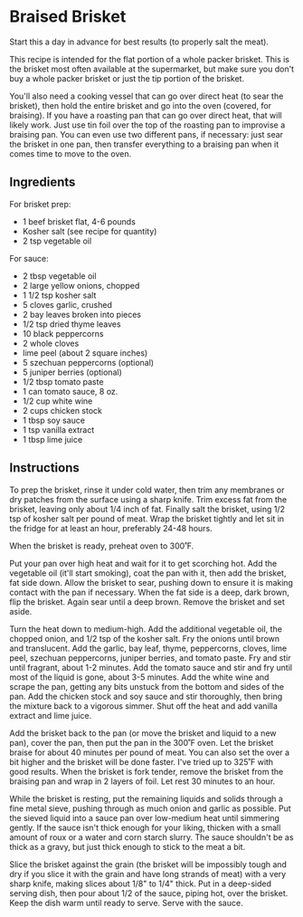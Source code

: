 # Braised Brisket

Start this a day in advance for best results (to properly salt the meat).

This recipe is intended for the flat portion of a whole packer brisket. This 
is the brisket most often available at the supermarket, but make sure you don't 
buy a whole packer brisket or just the tip portion of the brisket.

You'll also need a cooking vessel that can go over direct heat (to sear the
brisket), then hold the entire brisket and go into the oven (covered, for 
braising). If you have a roasting pan that can go over direct heat, that will
likely work. Just use tin foil over the top of the roasting pan to improvise
a braising pan. You can even use two different pans, if necessary: just sear
the brisket in one pan, then transfer everything to a braising pan when it
comes time to move to the oven.

## Ingredients

For brisket prep:

* 1 beef brisket flat, 4-6 pounds
* Kosher salt (see recipe for quantity)
* 2 tsp vegetable oil


For sauce:

* 2 tbsp vegetable oil
* 2 large yellow onions, chopped
* 1 1/2 tsp kosher salt
* 5 cloves garlic, crushed
* 2 bay leaves broken into pieces
* 1/2 tsp dried thyme leaves
* 10 black peppercorns
* 2 whole cloves
* lime peel (about 2 square inches)
* 5 szechuan peppercorns (optional)
* 5 juniper berries (optional)
* 1/2 tbsp tomato paste
* 1 can tomato sauce, 8 oz.
* 1/2 cup white wine
* 2 cups chicken stock
* 1 tbsp soy sauce
* 1 tsp vanilla extract
* 1 tbsp lime juice

## Instructions

To prep the brisket, rinse it under cold water, then trim any membranes or dry
patches from the surface using a sharp knife. Trim excess fat from the brisket, 
leaving only about 1/4 inch of fat. Finally salt the brisket, using 1/2 tsp of
kosher salt per pound of meat. Wrap the brisket tightly and let sit in the fridge
for at least an hour, preferably 24-48 hours.

When the brisket is ready, preheat oven to 300˚F.

Put your pan over high heat and wait for it to get scorching hot. Add the 
vegetable oil (it'll start smoking), coat the pan with it, then add the brisket, 
fat side down. Allow the brisket to sear, pushing down to ensure it is making 
contact with the pan if necessary. When the fat side is a deep, dark brown, flip 
the brisket. Again sear until a deep brown. Remove the brisket and set aside.

Turn the heat down to medium-high. Add the additional vegetable oil, the chopped 
onion, and 1/2 tsp of the kosher salt. Fry the onions until brown and translucent.
Add the garlic, bay leaf, thyme, peppercorns, cloves, lime peel, szechuan
peppercorns, juniper berries, and tomato paste. Fry and stir until fragrant, about
1-2 minutes. Add the tomato sauce and stir and fry until most of the liquid is
gone, about 3-5 minutes. Add the white wine and scrape the pan, getting any bits 
unstuck from the bottom and sides of the pan. Add the chicken stock and soy sauce
and stir thoroughly, then bring the mixture back to a vigorous simmer. Shut off 
the heat and add vanilla extract and lime juice.

Add the brisket back to the pan (or move the brisket and liquid to a new pan), 
cover the pan, then put the pan in the 300˚F oven. Let the brisket braise for
about 40 minutes per pound of meat. You can also set the over a bit higher and
the brisket will be done faster. I've tried up to 325˚F with good results. When 
the brisket is fork tender, remove the brisket from the braising pan and
wrap in 2 layers of foil. Let rest 30 minutes to an hour. 

While the brisket is resting, put the remaining liquids and solids through a fine 
metal sieve, pushing through as much onion and garlic as possible. Put the sieved 
liquid into a sauce pan over low-medium heat until simmering gently. If the sauce 
isn't thick enough for your liking, thicken with a small amount of roux or a 
water and corn starch slurry. The sauce shouldn't be as thick as a gravy, but
just thick enough to stick to the meat a bit.

Slice the brisket against the grain (the brisket will be impossibly tough and dry
if you slice it with the grain and have long strands of meat) with a very sharp 
knife, making slices about 1/8" to 1/4" thick. Put in a deep-sided serving dish,
then pour about 1/2 of the sauce, piping hot, over the brisket. Keep the dish 
warm until ready to serve. Serve with the sauce.



